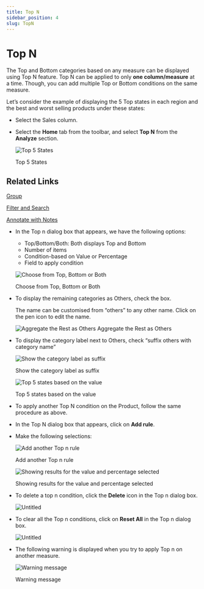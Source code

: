 ```yaml
---
title: Top N
sidebar_position: 4
slug: TopN
---
```


# Top N

The Top and Bottom categories based on any measure can be displayed using Top N feature. Top N can be applied to only **one column/measure** at a time. Though, you can add multiple Top or Bottom conditions on the same measure.

Let’s consider the example of displaying the 5 Top states in each region and the best and worst selling products under these states:

- Select the Sales column.
- Select the **Home** tab from the toolbar, and select **Top N** from the **Analyze** section.
    
    ![Top 5 States](/img/Analysis/TopN/topn1.png)

    Top 5 States
    

## Related Links

[Group](https://www.notion.so/Group-7898308d622f425dbca12c42a8390f45)

[Filter and Search](https://www.notion.so/Filter-and-Search-7f7a694f8844455c86864594b55ef0a2)

[Annotate with Notes](https://www.notion.so/Annotate-with-Notes-edc8ec91ba1c4ed79029775c470b0176)

- In the Top n dialog box that appears, we have the following options:
    - Top/Bottom/Both: Both displays Top and Bottom
    - Number of items
    - Condition-based on Value or Percentage
    - Field to apply condition
    
    ![Choose from Top, Bottom or Both](/img/Analysis/TopN/topn2.png)
    
    Choose from Top, Bottom or Both
    
- To display the remaining categories as Others, check the box.
    
    The name can be customised from “others” to any other name. Click on the pen icon to edit the name.
    
    ![Aggregate the Rest as Others](/img/Analysis/TopN/topn3.png)
    Aggregate the Rest as Others
    
- To display the category label next to Others, check “suffix others with category name”
    
    ![Show the category label as suffix](/img/Analysis/TopN/topn4.png)

    Show the category label as suffix
    
    ![Top 5 states based on the value](/img/Analysis/TopN/topn5.png)
    
    Top 5 states based on the value
    
- To apply another Top N condition on the Product, follow the same procedure as above.
- In the Top N dialog box that appears, click on **Add rule**.
- Make the following selections:
    
    ![Add another Top n rule](/img/Analysis/TopN/topn6.png)

    Add another Top n rule
    
    ![Showing results for the value and percentage selected](/img/Analysis/TopN/topn7.png)
    
    Showing results for the value and percentage selected
    
- To delete a top n condition, click the **Delete** icon in the Top n dialog box.
    
    ![Untitled](/img/Analysis/TopN/topn8.png)

- To clear all the Top n conditions, click on **Reset All** in the Top n dialog box.
    
    ![Untitled](/img/Analysis/TopN/topn9.png)

- The following warning is displayed when you try to apply Top n on another measure.
    
    ![Warning message](/img/Analysis/TopN/topn10.jpg)
    
    Warning message